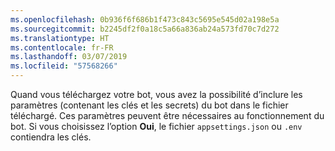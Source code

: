 ```yaml
---
ms.openlocfilehash: 0b936f6f686b1f473c843c5695e545d02a198e5a
ms.sourcegitcommit: b2245df2f0a18c5a66a836ab24a573fd70c7d272
ms.translationtype: HT
ms.contentlocale: fr-FR
ms.lasthandoff: 03/07/2019
ms.locfileid: "57568266"
---
```

Quand vous téléchargez votre bot, vous avez la possibilité d’inclure les paramètres (contenant les clés et les secrets) du bot dans le fichier téléchargé. Ces paramètres peuvent être nécessaires au fonctionnement du bot. Si vous choisissez l’option **Oui**, le fichier `appsettings.json` ou `.env` contiendra les clés.
